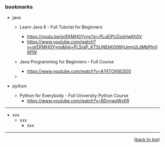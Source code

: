 <a name="topage"></a>

### bookmarks

* java
    * Learn Java 8 - Full Tutorial for Beginners
        * https://youtu.be/grEKMHGYyns?si=PLuEiPUZosHwKh0V
        * https://www.youtube.com/watch?v=grEKMHGYyns&list=PLSraP_KTSUNEkK0tWHJmnULdMbPlm1M1W

    * Java Programming for Beginners – Full Course
        * https://www.youtube.com/watch?v=A74TOX803D0
    * 

* python
    * Python for Everybody - Full University Python Course
        * https://www.youtube.com/watch?v=8DvywoWv6fI

-----

* xxx
    * xxx
        * xxx
   
-----

<p align="right">(<a href="#topage">back to top</a>)</p>
<br/>
<br/>  
